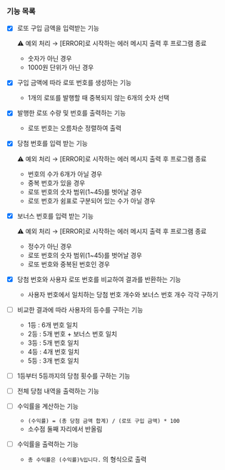 ### **기능 목록**

- [x]  로또 구입 금액을 입력받는 기능
    
    <aside>
    ⚠️ 예외 처리 → [ERROR]로 시작하는 에러 메시지 출력 후 프로그램 종료
    
    - 숫자가 아닌 경우
    - 1000원 단위가 아닌 경우
    </aside>
    
- [x]  구입 금액에 따라 로또 번호를 생성하는 기능
    - 1개의 로또를 발행할 때 중복되지 않는 6개의 숫자 선택
- [x]  발행한 로또 수량 및 번호를 출력하는 기능
    - 로또 번호는 오름차순 정렬하여 출력
- [x]  당첨 번호를 입력 받는 기능
    
    <aside>
    ⚠️ 예외 처리 → [ERROR]로 시작하는 에러 메시지 출력 후 프로그램 종료
    
    - 번호의 수가 6개가 아닐 경우
    - 중복 번호가 있을 경우
    - 로또 번호의 숫자 범위(1~45)를 벗어날 경우
    - 로또 번호가 쉼표로 구분되어 있는 수가 아닐 경우
    </aside>
    
- [x]  보너스 번호를 입력 받는 기능
    
    <aside>
    ⚠️ 예외 처리 → [ERROR]로 시작하는 에러 메시지 출력 후 프로그램 종료
    
    - 정수가 아닌 경우
    - 로또 번호의 숫자 범위(1~45)를 벗어날 경우
    - 로또 번호와 중복된 번호인 경우
    </aside>
    
- [x]  당첨 번호와 사용자 로또 번호를 비교하여 결과를 반환하는 기능
    - 사용자 번호에서 일치하는 당첨 번호 개수와 보너스 번호 개수 각각 구하기
- [ ]  비교한 결과에 따라 사용자의 등수를 구하는 기능
    - 1등 : 6개 번호 일치
    - 2등 : 5개 번호 + 보너스 번호 일치
    - 3등 : 5개 번호 일치
    - 4등 : 4개 번호 일치
    - 5등 : 3개 번호 일치
- [ ]  1등부터 5등까지의 당첨 횟수를 구하는 기능
- [ ]  전체 당첨 내역을 출력하는 기능
- [ ]  수익률을 계산하는 기능
    - `(수익률) = (총 당첨 금액 합계) / (로또 구입 금액) * 100`
    - 소수점 둘째 자리에서 반올림
- [ ]  수익률을 출력하는 기능
    - `총 수익률은 (수익률)%입니다.` 의 형식으로 출력